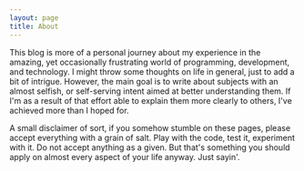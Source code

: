 ```yaml
---
layout: page
title: About
---
```


This blog is more of a personal journey about my experience in the amazing, yet occasionally frustrating world of programming, development, and technology. I might throw some thoughts on life in general, just to add a bit of intrigue. However, the main goal is to write about subjects with an almost selfish, or self-serving intent aimed at better understanding them. If I'm as a result of that effort able to explain them more clearly to others, I've achieved more than I hoped for. 

A small disclaimer of sort, if you somehow stumble on these pages, please accept everything with a grain of salt. Play with the code, test it, experiment with it. Do not accept anything as a given. But that's something you should apply on almost every aspect of your life anyway. Just sayin'.
